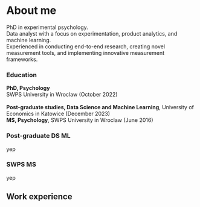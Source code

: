 # About me
PhD in experimental psychology. <br/>
Data analyst with a focus on experimentation, product analytics, and machine learning. <br/>
Experienced in conducting end-to-end research, creating novel measurement tools, and implementing innovative measurement frameworks. <br/>

### Education
**PhD, Psychology** <br/>
SWPS University in Wroclaw (October 2022) <br/> <br/>
**Post-graduate studies, Data Science and Machine Learning**, University of Economics in Katowice (December 2023) <br/>
**MS, Psychology**, SWPS University in Wroclaw (June 2016) <br/>

### Post-graduate DS ML
yep

### SWPS MS
yep

## Work experience
